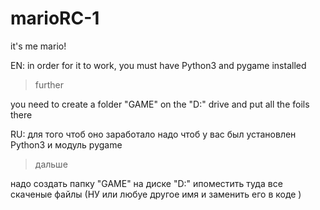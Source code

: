 # marioRC-1
it's me mario!

EN:
in order for it to work, you must have Python3 and pygame installed

>further

you need to create a folder "GAME" on the "D:" drive and put all the foils there

RU:
для того чтоб оно заработало надо чтоб у вас был установлен Python3 и модуль pygame

>дальше

надо создать папку "GAME" на диске "D:" ипоместить туда все скаченые файлы
(НУ или любуе другое имя и заменить его в коде )

